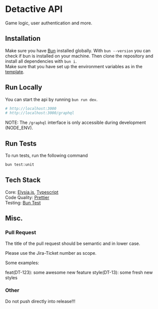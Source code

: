 # Detactive API

Game logic, user authentication and more.

## Installation

Make sure you have [Bun](https://bun.sh) installed globally. With `bun --version` you can check if bun is installed on your machine. Then clone the repository and install all dependencies with `bun i`. <br>
Make sure that you have set up the environment variables as in the [template](./.env.template).

## Run Locally

You can start the api by running `bun run dev`.

```bash
# http://localhost:3000
# http://localhost:3000/graphql
```

NOTE: The `/graphql` interface is only accessible during development (NODE_ENV).

## Run Tests

To run tests, run the following command

```bash
bun test:unit
```

## Tech Stack

Core: [Elysia.js](https://elysiajs.com/), [Typescript](https://www.typescriptlang.org/) <br>
Code Quality: [Prettier](https://prettier.io/) <br>
Testing: [Bun Test](https://bun.sh/docs/cli/test)

## Misc.

### Pull Request

The title of the pull request should be semantic and in lower case.

Please use the Jira-Ticket number as scope.

Some examples:

feat(DT-123): some awesome new feature
style(DT-13): some fresh new styles

### Other

Do not push directly into release!!!
